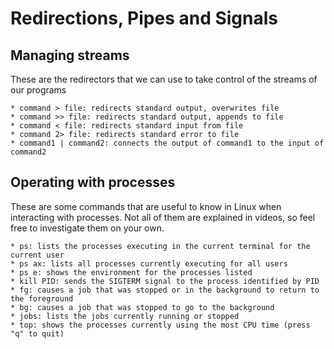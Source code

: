 # Redirections, Pipes and Signals

## Managing streams
These are the redirectors that we can use to take control of the streams of our programs

    * command > file: redirects standard output, overwrites file
    * command >> file: redirects standard output, appends to file
    * command < file: redirects standard input from file
    * command 2> file: redirects standard error to file
    * command1 | command2: connects the output of command1 to the input of command2
    
## Operating with processes
These are some commands that are useful to know in Linux when interacting with processes. Not all of them are explained in videos, so feel free to investigate them on your own.

    * ps: lists the processes executing in the current terminal for the current user
    * ps ax: lists all processes currently executing for all users
    * ps e: shows the environment for the processes listed
    * kill PID: sends the SIGTERM signal to the process identified by PID
    * fg: causes a job that was stopped or in the background to return to the foreground
    * bg: causes a job that was stopped to go to the background
    * jobs: lists the jobs currently running or stopped
    * top: shows the processes currently using the most CPU time (press "q" to quit)
